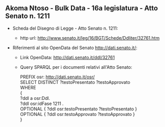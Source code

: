 ## Akoma Ntoso - Bulk Data - 16a legislatura - Atto Senato n. 1211 ##

* Scheda del Disegno di Legge - Atto Senato n. 1211:
	* http url: http://www.senato.it/leg/16/BGT/Schede/Ddliter/32761.htm

* Riferimenti al sito OpenData del Senato http://dati.senato.it/:
	* Link OpenData: http://dati.senato.it/ddl/32761
	* Query SPARQL per i documenti relativi all'Atto Senato:

        PREFIX osr: <http://dati.senato.it/osr/>  
		SELECT DISTINCT ?testoPresentato ?testoApprovato  
		WHERE  
		{  
		    ?ddl a osr:Ddl.  
		    ?ddl osr:idFase 1211 .  
		    OPTIONAL { ?ddl osr:testoPresentato ?testoPresentato }  
		    OPTIONAL { ?ddl osr:testoApprovato ?testoApprovato }  
		}
		